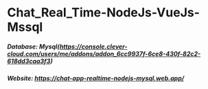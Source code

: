 # Chat_Real_Time-NodeJs-VueJs-Mssql

##### Database: Mysql(https://console.clever-cloud.com/users/me/addons/addon_6cc9937f-6ce8-430f-82c2-618dd3caa3f3)

##### Website: https://chat-app-realtime-nodejs-mysql.web.app/
